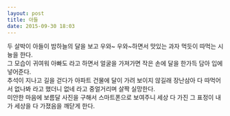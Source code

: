 ```yaml
---
layout: post
title: 아들
date: 2015-09-30 18:03
---
```


두 살박이 아들이 밤하늘의 달을 보고 우와~ 우와~하면서 맛있는 과자 먹듯이 따먹는 시늉을 한다.    
그 모습이 귀여워 아빠도 라고 하면서 얼굴을 가져가면 작은 손에 달을 한가득 담아 입에 넣어준다.    
추석이 지나고 길을 걷다가 아파트 건물에 달이 가려 보이지 않길래 장난삼아 다 따먹어서 없나봐 라고 했더니 없네 라고 중얼거리며 살짝 실망한다.    
미안한 마음에 보름달 사진을 구해서 스마트폰으로 보여주니 세상 다 가진 그 표정이 내가 세상을 다 가졌음을 깨닫게 한다.
